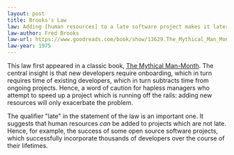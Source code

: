 ```yaml
---
layout: post
title: Brooks's Law
law: Adding [human resources] to a late software project makes it later.
law-author: Fred Brooks
law-url: https://www.goodreads.com/book/show/13629.The_Mythical_Man_Month
law-year: 1975
---
```


This law first appeared in a classic book, [The Mythical Man-Month](https://www.goodreads.com/book/show/13629.The_Mythical_Man_Month). The central insight is that new developers require onboarding, which in turn requires time of existing developers, which in turn subtracts time from ongoing projects. Hence, a word of caution for hapless managers who attempt to speed up a project which is running off the rails: adding new resources will only exacerbate the problem.

The qualifier "late" in the statement of the law is an important one. It suggests that human resources *can* be added to projects which are not late. Hence, for example, the success of some open source software projects, which successfully incorporate thousands of developers over the course of their lifetimes.